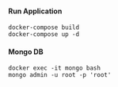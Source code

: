 #### Run Application
```shell
docker-compose build
docker-compose up -d 
```
#### Mongo DB
```shell
docker exec -it mongo bash
mongo admin -u root -p 'root'
```